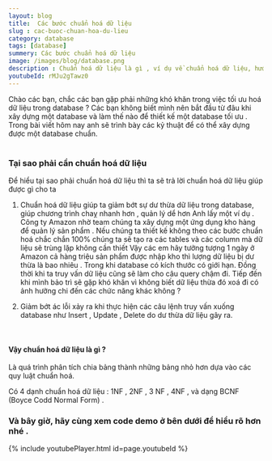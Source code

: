 ```yaml
---
layout: blog
title:  Các bước chuẩn hoá dữ liệu
slug : cac-buoc-chuan-hoa-du-lieu
category: database
tags: [database]
summery: Các bước chuẩn hoá dữ liệu    
image: /images/blog/database.png
description : Chuẩn hoá dữ liệu là gì , ví dụ về chuẩn hoá dữ liệu, hướng dẫn chuẩn hoá dữ liệu, kỷ thuật chuẩn hoá database 
youtubeId: rMJu2gTawz0
---
```


Chào các bạn, chắc các bạn gặp phải những khó khăn trong việc tối ưu hoá dữ liệu trong database ? Các bạn không biết mình nên
bắt đầu từ đâu khi xây dựng một database và làm thế nào để thiết kế một database tối ưu . Trong bài viết hôm nay anh sẽ trình bày
các kỷ thuật để có thể xây dựng được một database chuẩn.
<br><br>

### Tại sao phải cần chuẩn hoá dữ liệu
Để hiểu tại sao phải chuẩn hoá dữ liệu thì ta sẽ trả lời chuẩn hoá dữ liệu giúp được gì cho ta
1. Chuẩn hoá dữ liệu giúp ta giảm bớt sự dư thừa dữ liệu trong database, giúp chương trình chaỵ nhanh hơn , quản lý dể hơn
Anh lấy một ví dụ . Công ty Amazon nhờ team chúng ta xây dựng một ứng dụng kho hàng để quản lý sản phẩm . Nếu chúng ta
thiết kế không theo các bước chuẩn hoá chắc chắn 100% chúng ta sẽ tạo ra các tables và các column mà dữ liệu sẽ trùng lặp không cần thiết
Vậy các em hãy tưởng tượng 1 ngày ở Amazon cả hàng triệu sản phẩm được nhập kho thì lượng dữ liệu bị dư thừa là bao nhiêu .
Trong khi database có kích thước có giới hạn. Đồng thời khi ta truy vấn dữ liệu cũng sẽ làm cho câu query chậm đi. Tiếp đến khi mình bảo trì
sẽ gặp khó khăn vì không biết dữ liệu thừa đó xoá đi có ảnh hưởng chi đến các chức năng khác không ?

2. Giảm bớt ác lỗi xảy ra khi thực hiện các câu lệnh truy vấn xuống database như Insert , Update , Delete do dư
thừa dữ liệu gây ra.
<br>

#### Vậy chuẩn hoá dữ liệu là gì ?
Là quá trình phân tích chia bảng thành những bảng nhỏ hơn dựa vào các quy luật chuẩn hoá.

Có 4 dạnh  chuẩn hoá dữ liệu  : 1NF , 2NF , 3 NF , 4NF , và dạng BCNF (Boyce Codd Normal Form) .


### Và bây giờ, hãy cùng xem code demo ở bên dưới để hiểu rõ hơn nhé .
{% include youtubePlayer.html id=page.youtubeId %}
